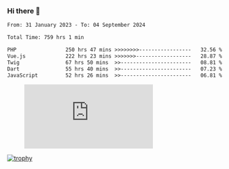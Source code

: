 ### Hi there 👋
<!--START_SECTION:waka-->

```txt
From: 31 January 2023 - To: 04 September 2024

Total Time: 759 hrs 1 min

PHP                250 hrs 47 mins >>>>>>>>-----------------   32.56 %
Vue.js             222 hrs 23 mins >>>>>>>------------------   28.87 %
Twig               67 hrs 50 mins  >>-----------------------   08.81 %
Dart               55 hrs 40 mins  >>-----------------------   07.23 %
JavaScript         52 hrs 26 mins  >>-----------------------   06.81 %
```

<!--END_SECTION:waka-->
<!-- 
- 🔭 I’m currently working on ...
- 🌱 I’m currently learning ...
- 👯 I’m looking to collaborate on ...
- 🤔 I’m looking for help with ...
- 💬 Ask me about ...
- 📫 How to reach me: ...
- 😄 Pronouns: ...
- ⚡ Fun fact: ... -->


<figure><embed src="https://wakatime.com/share/@jakihanif/43c5af78-a69f-4ced-8cfc-b0822aa9be8f.svg"></embed></figure>

[![trophy](https://github-profile-trophy.vercel.app/?username=jakihanif23&rank=-A,-A)](https://github.com/jakihanif23)

